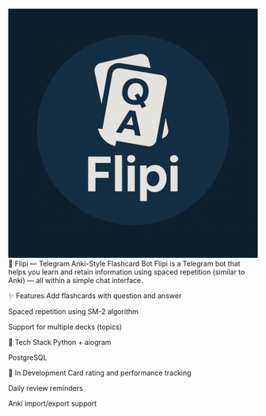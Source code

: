 ![img.png](logo.png)
🧠 Flipi — Telegram Anki-Style Flashcard Bot
Flipi is a Telegram bot that helps you learn and retain information using spaced repetition (similar to Anki) — all within a simple chat interface.

✨ Features
Add flashcards with question and answer

Spaced repetition using SM-2 algorithm

Support for multiple decks (topics)


🚀 Tech Stack
Python + aiogram

PostgreSQL

🧪 In Development
Card rating and performance tracking

Daily review reminders

Anki import/export support